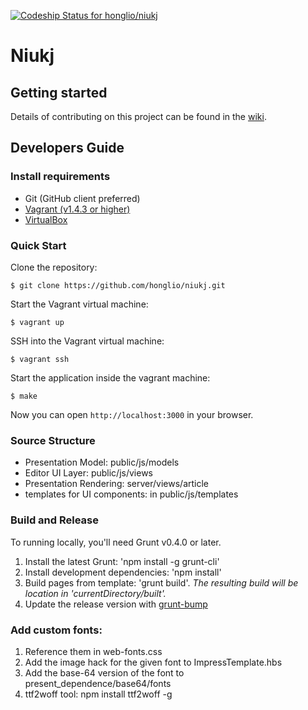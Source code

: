 [ ![Codeship Status for honglio/niukj](https://codeship.io/projects/5c4fd850-11c8-0132-a74a-029e44e44534/status)](https://codeship.io/projects/33121)

# Niukj #

## Getting started ##

Details of contributing on this project can be found in the [wiki](https://github.com/honglio/niukj/wiki).

## Developers Guide ##

### Install requirements

* Git (GitHub client preferred)
* [Vagrant (v1.4.3 or higher)](http://www.vagrantup.com/downloads.html)
* [VirtualBox](https://www.virtualbox.org/wiki/Downloads)

### Quick Start

Clone the repository:

```shell
$ git clone https://github.com/honglio/niukj.git
```

Start the Vagrant virtual machine:

```shell
$ vagrant up
```

SSH into the Vagrant virtual machine:

```shell
$ vagrant ssh
```

Start the application inside the vagrant machine:

```shell
$ make
```

Now you can open `http://localhost:3000` in your browser.

### Source Structure ###

* Presentation Model: public/js/models
* Editor UI Layer: public/js/views
* Presentation Rendering: server/views/article
* templates for UI components: in public/js/templates 

### Build and Release ###

To running locally, you'll need Grunt v0.4.0 or later.

1. Install the latest Grunt: 'npm install -g grunt-cli'
2. Install development dependencies: 'npm install'
3. Build pages from template: 'grunt build'. *The resulting build will be location in 'currentDirectory/built'.*
4. Update the release version with [grunt-bump](https://github.com/vojtajina/grunt-bump#usage-examples)

### Add custom fonts: ###
1. Reference them in web-fonts.css
2. Add the image hack for the given font to ImpressTemplate.hbs
3. Add the base-64 version of the font to present_dependence/base64/fonts
4. ttf2woff tool: npm install ttf2woff -g

